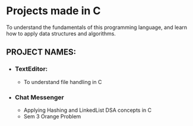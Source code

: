 # Projects made in C

To understand the fundamentals of this programming language, 
and learn how to apply data structures and algorithms.

## PROJECT NAMES:
- ### TextEditor:
   - To understand file handling in C
- ### Chat Messenger
   - Applying Hashing and LinkedList DSA concepts in C
   - Sem 3 Orange Problem
